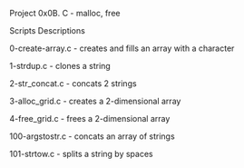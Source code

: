 Project 0x0B. C - malloc, free

Scripts Descriptions

0-create-array.c - creates and fills an array with a character

1-strdup.c - clones a string

2-str_concat.c - concats 2 strings

3-alloc_grid.c - creates a 2-dimensional array

4-free_grid.c - frees a 2-dimensional array

100-argstostr.c - concats an array of strings

101-strtow.c - splits a string by spaces